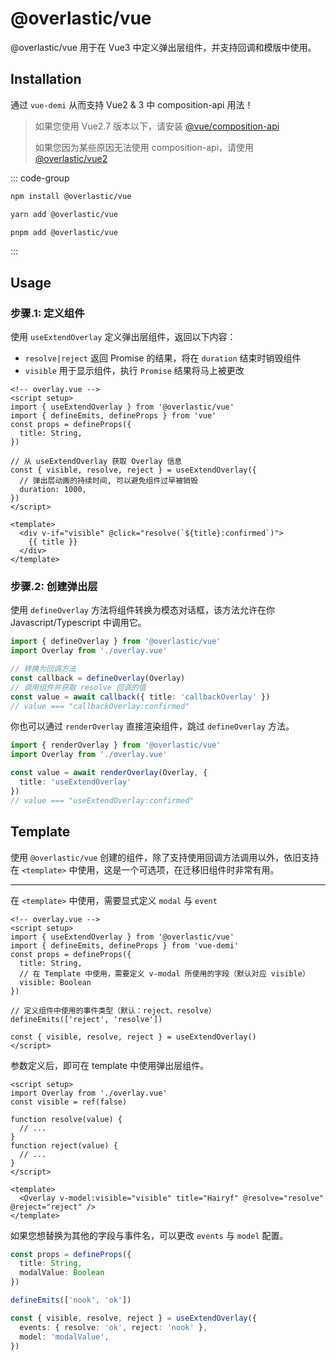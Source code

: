 # @overlastic/vue

@overlastic/vue 用于在 Vue3 中定义弹出层组件，并支持回调和模版中使用。

## Installation

通过 `vue-demi` 从而支持 Vue2 & 3 中 composition-api 用法！

> 如果您使用 Vue2.7 版本以下，请安装 [@vue/composition-api](https://github.com/vuejs/composition-api#readme)
>
> 如果您因为某些原因无法使用 composition-api，请使用 [@overlastic/vue2](/zh/vue/vue2)

::: code-group

```bash [npm]
npm install @overlastic/vue
```

```bash [yarn]
yarn add @overlastic/vue
```

```bash [pnpm]
pnpm add @overlastic/vue
```

:::

## Usage

### 步骤.1: 定义组件

使用 `useExtendOverlay` 定义弹出层组件，返回以下内容：

- `resolve|reject` 返回 Promise 的结果，将在 `duration` 结束时销毁组件
- `visible` 用于显示组件，执行 `Promise` 结果将马上被更改

```vue
<!-- overlay.vue -->
<script setup>
import { useExtendOverlay } from '@overlastic/vue'
import { defineEmits, defineProps } from 'vue'
const props = defineProps({
  title: String,
})

// 从 useExtendOverlay 获取 Overlay 信息
const { visible, resolve, reject } = useExtendOverlay({
  // 弹出层动画的持续时间, 可以避免组件过早被销毁
  duration: 1000,
})
</script>

<template>
  <div v-if="visible" @click="resolve(`${title}:confirmed`)">
    {{ title }}
  </div>
</template>
```

### 步骤.2: 创建弹出层

使用 `defineOverlay` 方法将组件转换为模态对话框，该方法允许在你 Javascript/Typescript 中调用它。

```ts
import { defineOverlay } from '@overlastic/vue'
import Overlay from './overlay.vue'

// 转换为回调方法
const callback = defineOverlay(Overlay)
// 调用组件并获取 resolve 回调的值
const value = await callback({ title: 'callbackOverlay' })
// value === "callbackOverlay:confirmed"
```

你也可以通过 `renderOverlay` 直接渲染组件，跳过 `defineOverlay` 方法。

```ts
import { renderOverlay } from '@overlastic/vue'
import Overlay from './overlay.vue'

const value = await renderOverlay(Overlay, {
  title: 'useExtendOverlay'
})
// value === "useExtendOverlay:confirmed"
```

## Template

使用 `@overlastic/vue` 创建的组件，除了支持使用回调方法调用以外，依旧支持在 `<template>` 中使用，这是一个可选项，在迁移旧组件时非常有用。

---

在 `<template>` 中使用，需要显式定义 `modal` 与 `event`

```vue
<!-- overlay.vue -->
<script setup>
import { useExtendOverlay } from '@overlastic/vue'
import { defineEmits, defineProps } from 'vue-demi'
const props = defineProps({
  title: String,
  // 在 Template 中使用，需要定义 v-modal 所使用的字段（默认对应 visible）
  visible: Boolean
})

// 定义组件中使用的事件类型（默认：reject、resolve）
defineEmits(['reject', 'resolve'])

const { visible, resolve, reject } = useExtendOverlay()
</script>
```

参数定义后，即可在 template 中使用弹出层组件。

```vue
<script setup>
import Overlay from './overlay.vue'
const visible = ref(false)

function resolve(value) {
  // ...
}
function reject(value) {
  // ...
}
</script>

<template>
  <Overlay v-model:visible="visible" title="Hairyf" @resolve="resolve" @reject="reject" />
</template>
```

如果您想替换为其他的字段与事件名，可以更改 `events` 与 `model` 配置。

```ts
const props = defineProps({
  title: String,
  modalValue: Boolean
})

defineEmits(['nook', 'ok'])

const { visible, resolve, reject } = useExtendOverlay({
  events: { resolve: 'ok', reject: 'nook' },
  model: 'modalValue',
})
```
